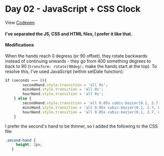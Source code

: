 # Day 02 - JavaScript + CSS Clock

View [Codepen](https://codepen.io/hnbreyer/pen/JjXbZGa)

#### I've separated the JS, CSS and HTML files, I prefer it like that.

#### Modifications

When the hands reach 0 degress (or 90 offset), they rotate backwards instead of continuing onwards - they go from 400 something degrees to back to 90 (```transform: rotate(90deg);``` make the hands start at the top).
To resolve this, I've used JavaScript (within setDate function):

```javascript
if (seconds === 0){
        secondHand.style.transition = 'all 0s';
        minsHand.style.transition = 'all 0s';
        hourHand.style.transition = 'all 0s';
    } else {
        secondHand.style.transition = 'all 0.05s cubic-bezier(0.1, 2.7, 0.58, 1)';
        minsHand.style.transition = 'all 0.05s cubic-bezier(0.1, 2.7, 0.58, 1)';
        hourHand.style.transition = 'all 0.05s cubic-bezier(0.1, 2.7, 0.58, 1)';
    }
 ```
 
 I prefer the second's hand to be thinner, so I added the following to the CSS file:
 
 ```CSS
 .second-hand {
      height: 2px;
    }
 ```


